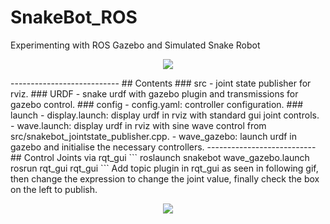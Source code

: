 # SnakeBot_ROS
Experimenting with ROS Gazebo and Simulated Snake Robot

<p align="center">
  <img src="https://github.com/OakLake/SnakeBot_ROS/blob/master/GIFs/test_gait.gif">
</p>
---------------------------
## Contents
### src
  - joint state publisher for rviz.
### URDF
  - snake urdf with gazebo plugin and transmissions for gazebo control.
### config
  - config.yaml: controller configuration.
### launch
  - display.launch: display urdf in rviz with standard gui joint controls.
  - wave.launch: display urdf in rviz with sine wave control from src/snakebot_jointstate_publisher.cpp.
  - wave_gazebo: launch urdf in gazebo and initialise the necessary controllers.
---------------------------
## Control Joints via rqt_gui
```
roslaunch snakebot wave_gazebo.launch
rosrun rqt_gui rqt_gui
```
Add topic plugin in rqt_gui as seen in following gif, then change the expression to change the joint value, finally check the box on the left to publish.

<p align="center">
  <img src="https://github.com/OakLake/SnakeBot_ROS/blob/master/GIFs/rqt_gif.gif">
</p>

